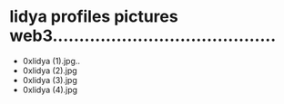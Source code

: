 # lidya profiles pictures web3..........................................
- 0xlidya (1).jpg..
- 0xlidya (2).jpg
- 0xlidya (3).jpg
- 0xlidya (4).jpg
